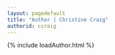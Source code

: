 ```yaml
---
layout: pagedefault
title: "Author | Christine Craig"
authorid: ccraig
---
```

{% include loadAuthor.html %}